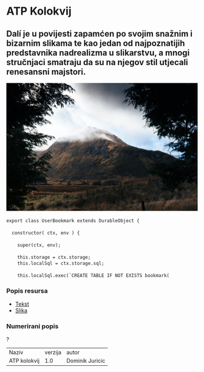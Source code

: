# ATP Kolokvij

## Dalí je u povijesti zapamćen po svojim snažnim i bizarnim slikama te kao jedan od najpoznatijih predstavnika nadrealizma u slikarstvu, a mnogi stručnjaci smatraju da su na njegov stil utjecali renesansni majstori.

![Slika 1](slika.jpg)

```
export class UserBookmark extends DurableObject {

  constructor( ctx, env ) {
    
    super(ctx, env);
    
    this.storage = ctx.storage;
    this.localSql = ctx.storage.sql;

    this.localSql.exec(`CREATE TABLE IF NOT EXISTS bookmark(
```

### Popis resursa
- [Tekst](https://hr.wikipedia.org/wiki/Glavna_stranica)
- [Slika](https://www.pexels.com/photo/misty-mountain-framed-by-evergreen-trees-30283157/)

### Numerirani popis
?

| | | |
| - | - | - |
|Naziv|verzija|autor|
|ATP kolokvij|1.0|Dominik Juricic|
